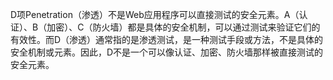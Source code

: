 D项Penetration（渗透）不是Web应用程序可以直接测试的安全元素。A（认证）、B（加密）、C（防火墙）都是具体的安全机制，可以通过测试来验证它们的有效性。而D（渗透）通常指的是渗透测试，是一种测试手段或方法，不是具体的安全机制或元素。因此，D不是一个可以像认证、加密、防火墙那样被直接测试的安全元素。
